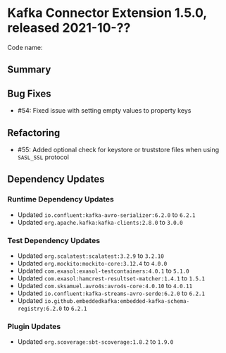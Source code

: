 # Kafka Connector Extension 1.5.0, released 2021-10-??

Code name:

## Summary

## Bug Fixes

* #54: Fixed issue with setting empty values to property keys

## Refactoring

* #55: Added optional check for keystore or truststore files when using `SASL_SSL` protocol

## Dependency Updates

### Runtime Dependency Updates

* Updated `io.confluent:kafka-avro-serializer:6.2.0` to `6.2.1`
* Updated `org.apache.kafka:kafka-clients:2.8.0` to `3.0.0`

### Test Dependency Updates

* Updated `org.scalatest:scalatest:3.2.9` to `3.2.10`
* Updated `org.mockito:mockito-core:3.12.4` to `4.0.0`
* Updated `com.exasol:exasol-testcontainers:4.0.1` to `5.1.0`
* Updated `com.exasol:hamcrest-resultset-matcher:1.4.1` to `1.5.1`
* Updated `com.sksamuel.avro4s:avro4s-core:4.0.10` to `4.0.11`
* Updated `io.confluent:kafka-streams-avro-serde:6.2.0` to `6.2.1`
* Updated `io.github.embeddedkafka:embedded-kafka-schema-registry:6.2.0` to `6.2.1`

### Plugin Updates

* Updated `org.scoverage:sbt-scoverage:1.8.2` to `1.9.0`
